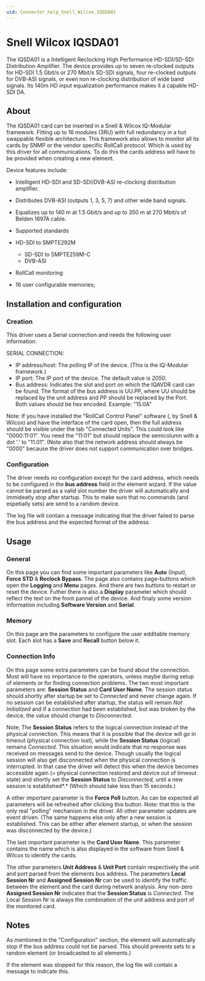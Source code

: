 ```yaml
---
uid: Connector_help_Snell_Wilcox_IQSDA01
---
```


# Snell Wilcox IQSDA01

The IQSDA01 is a Intelligent Reclocking High Performance HD-SDI/SD-SDI Distribution Amplifier. The device provides up to seven re-clocked outputs for HD-SDI 1.5 Gbit/s or 270 Mbit/s SD-SDI signals, four re-clocked outputs for DVB-ASI signals, or even non re-clocking distribution of wide band signals. Its 140m HD input equalization performance makes it a capable HD-SDI DA.

## About

The IQSDA01 card can be inserted in a Snell & Wilcox IQ-Modular framework. Fitting up to 16 modules (3RU) with full redundancy in a hot swappable flexible architecture. This framework also allows to monitor all its cards by SNMP or the vendor specific RollCall protocol. Which is used by this driver for all communications. To do this the cards address will have to be provided when creating a new element.

Device features include:

- Intelligent HD-SDI and SD-SDI/DVB-ASI re-clocking distribution amplifier.

- Distributes DVB-ASI (outputs 1, 3, 5, 7) and other wide band signals.

- Equalizes up to 140 m at 1.5 Gbit/s and up to 350 m at 270 Mbit/s of Belden 1697A cable.

- Supported standards

- HD-SDI to SMPTE292M
  - SD-SDI to SMPTE259M-C
  - DVB-ASI

- RollCall monitoring

- 16 user configurable memories;

## Installation and configuration

### Creation

This driver uses a Serial connection and needs the following user information:

SERIAL CONNECTION:

- IP address/host: The polling IP of the device. (This is the IQ-Modular framework.)
- IP port: The IP port of the device. The default value is *2050*.
- Bus address: Indicates the slot and port on which the IQAVDR card can be found.
  The format of the bus address is UU.PP, where UU should be replaced by the unit address and PP should be replaced by the Port.
  Both values should be hex encoded. Example: "15.0A"

Note:
If you have installed the "RollCall Control Panel" software (, by Snell & Wilcox) and have the interface of the card open, then the full address should be visible under the tab "Connected Units". This could look like "0000:11:01". You need the "11:01" but should replace the semicolumn with a dot '.' to "11.01". (Note also that the network address should always be "0000" because the driver does not support communication over bridges.

### Configuration

The driver needs no configuration except for the card address, which needs to be configured in the **bus address** field in the element wizard.
If the value cannot be parsed as a valid slot number the driver will automatically and immideatly stop after startup. This to make sure that no commands (and espetially sets) are send to a random device.

The log file will contain a message indicating that the driver failed to parse the bus address and the expected format of the address.

## Usage

### General

On this page you can find some important parameters like **Auto** (Input), **Force STD** & **Reclock Bypass**.
The page also contains page-buttons which open the **Logging** and **Menu** pages. And there are two buttons to restart or reset the device.
Futher there is also a **Display** parameter which should reflect the text on the front pannel of the device.
And finaly some version information including **Software Version** and **Serial**.

### Memory

On this page are the parameters to configure the user edditable memory slot.
Each slot has a **Save** and **Recall** button below it.

### Connection Info

On this page some extra parameters can be found about the connection. Most will have no importance to the operators, unless maybe during setup of elements or for finding connection problems.
The two most important parameters are: **Session Status** and **Card User Name**. The session status should shortly after startup be set to *Connected* and never change again. If no session can be established after startup, the status will remain *Not Initialized* and if a connection had been established, but was broken by the device, the value should change to *Disconnected*.

Note:
The **Session Status** refers to the logical connection instead of the physical connection. This means that it is possible that the device will go in timeout (physical connection lost), while the **Session Status** (logical) remains *Connected*. This situation would indicate that no response was received on messages send to the device. Though usually the logical session will also get disconnected when the physical connection is interrupted. In that case the driver will detect this when the device becomes accessible again (= physical connection restored and device out of timeout state) and shortly set the **Session Status** to *Disconnected,* until a new session is established*.* (Which should take less than 15 seconds.)

A other important parameter is the **Force Poll** button.
As can be expected all parameters will be refreshed after clicking this button.
Note: that this is the only real "polling" mechanism in the driver. All other parameter updates are event driven.
(The same happens else only after a new session is established. This can be either after element startup, or when the session was disconnected by the device.)

The last important parameter is the **Card User Name**.
This parameter contains the name which is also displayed in the software from Snell & Wilcox to identify the cards.

The other parameters **Unit Address** & **Unit Port** contain respectively the unit and port parsed from the elements bus address.
The parameters **Local Session Nr** and **Assigned Session Nr** can be used to identify the traffic between the element and the card during network analysis. Any non-zero **Assigned Session Nr** indicates that the **Session Status** is *Connected*. The Local Session Nr is always the combination of the unit address and port of the monitored card.

## Notes

As mentioned in the "Configuration" section, the element will automatically stop if the bus address could not be parsed.
This should prevents sets to a random element (or broadcasted to all elements.)

If the element was stopped for this reason, the log file will contain a message to indicate this.
